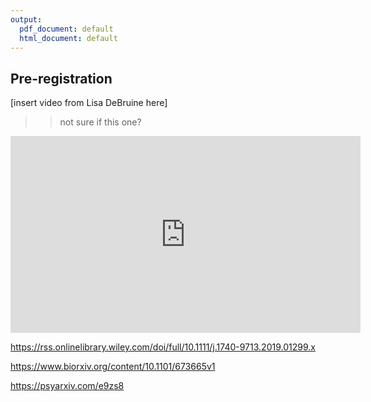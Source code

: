 ```yaml
---
output:
  pdf_document: default
  html_document: default
---
```


## Pre-registration <a name="preregistration"></a>

[insert video from Lisa DeBruine here]

>> not sure if this one?

<iframe width="560" height="315" src="https://www.youtube-nocookie.com/embed/IitHeCHV4R0?controls=0" frameborder="0" allow="accelerometer; autoplay; encrypted-media; gyroscope; picture-in-picture" allowfullscreen></iframe>

https://rss.onlinelibrary.wiley.com/doi/full/10.1111/j.1740-9713.2019.01299.x

https://www.biorxiv.org/content/10.1101/673665v1


https://psyarxiv.com/e9zs8
